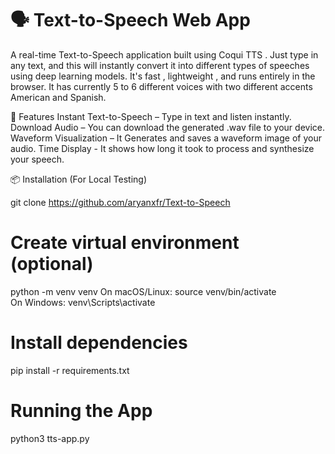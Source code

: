 # 🗣️ Text-to-Speech Web App

A real-time Text-to-Speech application built using Coqui TTS .
Just type in any text, and this will instantly convert it into different types of speeches using deep learning models.
It's fast , lightweight , and runs entirely in the browser.
It has currently 5 to 6 different voices with two different accents American and Spanish.

🚀 Features
Instant Text-to-Speech – Type in text and listen instantly.
Download Audio – You can download the generated .wav file to your device.
Waveform Visualization – It Generates and saves a waveform image of your audio.
Time Display - It shows how long it took to process and synthesize your speech.


📦 Installation (For Local Testing)

git clone https://github.com/aryanxfr/Text-to-Speech

# Create virtual environment (optional)
python -m venv venv
On macOS/Linux: source venv/bin/activate  
On Windows: venv\Scripts\activate

# Install dependencies
pip install -r requirements.txt

# Running the App
python3 tts-app.py

